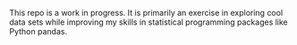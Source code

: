This repo is a work in progress. It is primarily an exercise in exploring cool data sets while improving my skills in statistical programming packages like Python pandas.
